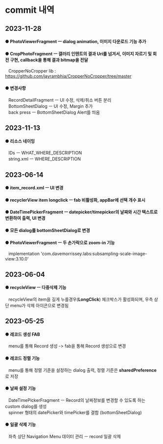 # commit 내역

## 2023-11-28
#### ● PhotoViewerFragment ㅡ dialog animation, 이미지 다운로드 기능 추가
#### ● CropPhotoFragment ㅡ 갤러리 인텐트의 결과 Uri를 넘겨서, 이미지 자르기 및 회전 구현, callback을 통해 결과 bitmap을 전달
&ensp; CropperNoCropper lib : https://github.com/jayrambhia/CropperNoCropper/tree/master

#### ● 변경사항
&ensp; RecordDetailFragment ㅡ UI 수정, 삭제/취소 버튼 분리<br>
&ensp; BottomSheetDialog ㅡ UI 수정, Margin 추가<br>
&ensp; back press ㅡ BottomSheetDialog Alert를 띄움<br>

## 2023-11-13
#### ● 리소스 네이밍
&ensp; IDs ㅡ WHAT_WHERE_DESCRIPTION<br>
&ensp; string.xml ㅡ WHERE_DESCRIPTION

## 2023-06-14
#### ● item_record.xml ㅡ UI 변경

#### ● recyclerView item longclick ㅡ fab 비활성화, appBar에 선택 개수 표시

#### ● DateTimePickerFragment ㅡ datepicker/timepicker의 날짜와 시간 텍스트로 변환하여 출력, UI 변경

#### ● 모든 dialog를 bottomSheetDialog로 변경

#### ● PhotoViewerFragment ㅡ 두 손가락으로 zoom-in 기능
&ensp; implementation 'com.davemorrissey.labs:subsampling-scale-image-view:3.10.0'

## 2023-06-04
#### ● recycleView ㅡ 다중삭제 기능
&ensp; recycleView의 item을 길게 누를경우(<b>LongClick</b>) 체크박스가 활성화되며, 우측 상단 menu가 삭제 아이콘으로 변경됨

## 2023-05-25
#### ● 레코드 생성 FAB
&ensp; menu를 통해 Record 생성 -> fab을 통해 Record 생성으로 변경

#### ● 레코드 정렬 기능
&ensp; menu를 통해 정렬 기준을 설정하는 dialog 출력, 정렬 기준은 <b>sharedPreference</b>로 저장

#### ● 날짜 설정 기능
&ensp; DateTimePickerFragment ㅡ Record의 날짜정보를 변경할 수 있도록 하는 custom dialog를 생성<br>
&ensp; spinner 형태의 datePicker와 timePicker를 결합 (bottomSheetDialog)

#### ● 일괄 삭제 기능
&ensp; 좌측 상단 Navigation Menu 데이터 관리 ㅡ record 일괄 삭제
